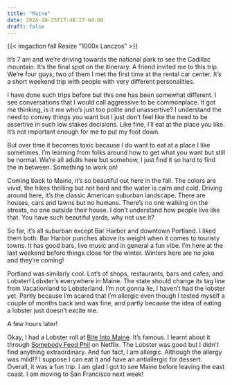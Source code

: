 ```yaml
---
title: "Maine"
date: 2024-10-25T17:48:27-04:00
draft: false
---
```


{{< imgaction fall Resize "1000x Lanczos" >}}

It’s 7 am and we’re driving towards the national park to see the Cadillac mountain. It’s the final spot on the itinerary. A friend invited me to this trip. We’re four guys, two of them I met the first time at the rental car center. It’s a short weekend trip with people with very different personalities. 

I have done such trips before but this one has been somewhat different. I see conversations that I would call aggressive to be commonplace. It got me thinking, is it me who’s just too polite and unassertive? I understand the need to convey things you want but I just don’t feel like the need to be assertive in such low stakes decisions. Like fine, I’ll eat at the place you like. It’s not important enough for me to put my foot down. 

But over time it becomes toxic because I do want to eat at a place I like sometimes. I’m learning from folks around how to get what you want but still be normal. We’re all adults here but somehow, I just find it so hard to find the in between. Something to work on!

Coming back to Maine, it’s so beautiful out here in the fall. The colors are vivid, the hikes thrilling but not hard and the water is calm and cold. Driving around here, it’s the classic American suburban landscape. There are houses, cars and lawns but no humans. There’s no one walking on the streets, no one outside their house. I don’t understand how people live like that. You have such beautiful yards, why not use it?

So far, it’s all suburban except Bar Harbor and downtown Portland. I liked them both. Bar Harbor punches above its weight when it comes to touristy towns. It has good bars, live music and in general a fun vibe. I’m here at the last weekend before things close for the winter. Winters here are no joke and they’re coming!

Portland was similarly cool. Lot’s of shops, restaurants, bars and cafes, and Lobster! Lobster’s everywhere in Maine. The state should change its tag line from Vacationland to Lobsterland. I’m not gonna lie, I haven’t had the lobster yet. Partly because I’m scared that I’m allergic even though I tested myself a couple of months back and was fine, and partly because the idea of eating a lobster just doesn’t excite me.

A few hours later!

Okay, I had a Lobster roll at [Bite Into Maine](https://www.biteintomaine.com/). It’s famous. I learnt about it through [Somebody Feed Phil](https://wcyy.com/popular-netflix-series-somebody-feed-phil-set-for-maine-episode-in-may/) on Netflix. The Lobster was good but I didn’t find anything extraordinary. And fun fact, I am allergic. Although the allergy was mild!? I suppose I can eat it and have an antiallergic for dessert. Overall, it was a fun trip. I am glad I got to see Maine before leaving the east coast. I am moving to San Francisco next week!